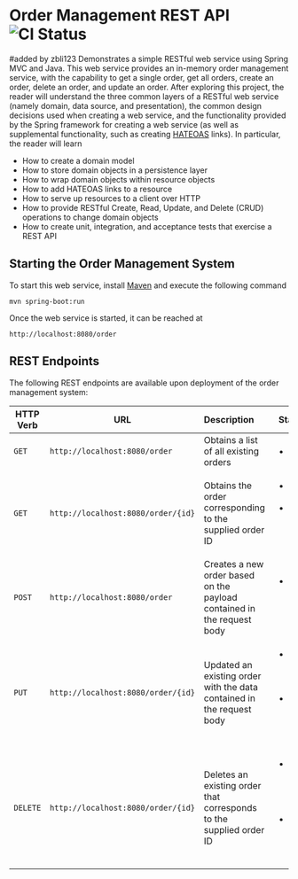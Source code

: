 # Order Management REST API ![CI Status](https://travis-ci.org/albanoj2/order-rest-backend.svg?branch=master)
#added by zbli123
Demonstrates a simple RESTful web service using Spring MVC and Java. This web service provides an in-memory order management service, with the capability to get a single order, get all orders, create an order, delete an order, and update an order. After exploring this project, the reader will understand the three common layers of a RESTful web service (namely domain, data source, and presentation), the common design decisions used when creating a web service, and the functionality provided by the Spring framework for creating a web service (as well as supplemental functionality, such as creating [HATEOAS](http://projects.spring.io/spring-hateoas/) links). In particular, the reader will learn

 - How to create a domain model
 - How to store domain objects in a persistence layer
 - How to wrap domain objects within resource objects
 - How to add HATEOAS links to a resource
 - How to serve up resources to a client over HTTP
 - How to provide RESTful Create, Read, Update, and Delete (CRUD) operations to change domain objects
 - How to create unit, integration, and acceptance tests that exercise a REST API

## Starting the Order Management System
To start this web service, install [Maven](https://maven.apache.org/install.html) and execute the following command

    mvn spring-boot:run
    
Once the web service is started, it can be reached at

    http://localhost:8080/order

## REST Endpoints
The following REST endpoints are available upon deployment of the order management system:

| HTTP Verb        | URL           | Description  | Status Codes |
| ------------- |-------------|:-----| ----|
| `GET` | `http://localhost:8080/order` | Obtains a list of all existing orders | <ul><li>`200 OK`</li></ul> |
| `GET` | `http://localhost:8080/order/{id}` | Obtains the order corresponding to the supplied order ID | <ul><li>`200 OK` if order exists</li><li>`404 Not Found` if order does not exist</li></ul> |
| `POST` | `http://localhost:8080/order` | Creates a new order based on the payload contained in the request body | <ul><li>`201 Created` if order successfully created</li></ul> |
| `PUT` | `http://localhost:8080/order/{id}` | Updated an existing order with the data contained in the request body | <ul><li>`200 OK` if order succesfully updated</li><li>`404 Not Found` if order does not exist</li></ul> |
| `DELETE` | `http://localhost:8080/order/{id}` | Deletes an existing order that corresponds to the supplied order ID | <ul><li>`203 No Content` if order succesfully deleted</li><li>`404 Not Found` if order does not exist</li></ul> |
